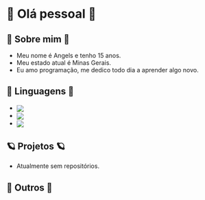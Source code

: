 # 👋 Olá pessoal 👋

## 🎉 Sobre mim 🎉

- Meu nome é Angels e tenho 15 anos.
- Meu estado atual é Minas Gerais.
- Eu amo programação, me dedico todo dia a aprender algo novo.

## 🔱  Linguagens 🔱

- <img align="center" src="https://img.shields.io/badge/Lua-1010b5?style=for-the-badge&logo=lua&logoColor=white" /> 


- <img align="center" src="https://img.shields.io/badge/HTML5-E34F26?style=for-the-badge&logo=html5&logoColor=white" />

- <img align="center" src="https://img.shields.io/badge/CSS3-1572B6?style=for-the-badge&logo=css3&logoColor=white" />


## 🪐 Projetos 🪐

- Atualmente sem repositórios.

## 🌌 Outros 🌌

[comment]: <img src="https://github-readme-stats.vercel.app/api/top-langs/?username=AngelsDeveloper&langs_count=5&theme=nightowl&hide=c%23"> 

